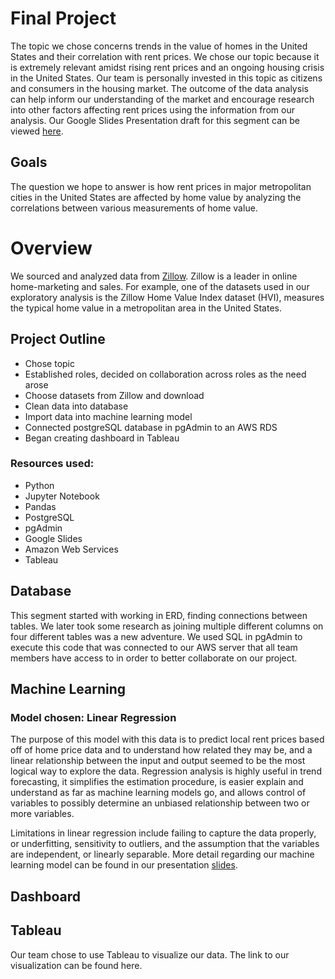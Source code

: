 # Final Project

The topic we chose concerns trends in the value of homes in the United States and their correlation with rent prices. We chose our topic because it is extremely relevant amidst rising rent prices and an ongoing housing crisis in the United States. Our team is personally invested in this topic as citizens and consumers in the housing market. The outcome of the data analysis can help inform our understanding of the market and encourage research into other factors affecting rent prices using the information from our analysis. Our Google Slides Presentation draft for this segment can be viewed [here](https://docs.google.com/presentation/d/1LMMaxSyZR0QWz_Q7Y-8rrCq-LdCCa8ve6mMGS32Ybpg/edit?usp=sharing). 

## Goals
The question we hope to answer is how rent prices in major metropolitan cities in the United States are affected by home value by analyzing the correlations between various measurements of home value.

# Overview
We sourced and analyzed data from [Zillow](https://www.zillow.com/research/data/). Zillow is a leader in online home-marketing and sales. For example, one of the datasets used in our exploratory analysis is the Zillow Home Value Index dataset (HVI), measures the typical home value in a metropolitan area in the United States.

## Project Outline
- Chose topic
- Established roles, decided on collaboration across roles as the need arose
- Choose datasets from Zillow and download
- Clean data into database
- Import data into machine learning model
- Connected postgreSQL database in pgAdmin to an AWS RDS 
- Began creating dashboard in Tableau

### Resources used: 
- Python 
- Jupyter Notebook
- Pandas
- PostgreSQL
- pgAdmin
- Google Slides
- Amazon Web Services
- Tableau

## Database
This segment started with working in ERD, finding connections between tables. We later took some research as joining multiple different columns on four different tables was a new adventure. We used SQL in pgAdmin to execute this code that was connected to our AWS server that all team members have access to in order to better collaborate on our project.

## Machine Learning
### Model chosen: Linear Regression

The purpose of this model with this data is to predict local rent prices based off of home price data and to understand how related they may be, and a linear relationship between the input and output seemed to be the most logical way to explore the data. Regression analysis is highly useful in trend forecasting, it simplifies the estimation procedure, is easier explain and understand as far as machine learning models go, and allows control of variables to possibly determine an unbiased relationship between two or more variables.

Limitations in linear regression include failing to capture the data properly, or underfitting, sensitivity to outliers, and the assumption that the variables are independent, or linearly separable. More detail regarding our machine learning model can be found in our presentation [slides](https://docs.google.com/presentation/d/1LMMaxSyZR0QWz_Q7Y-8rrCq-LdCCa8ve6mMGS32Ybpg/edit?usp=sharing).

## Dashboard
## Tableau
Our team chose to use Tableau to visualize our data. The link to our visualization can be found here. 
